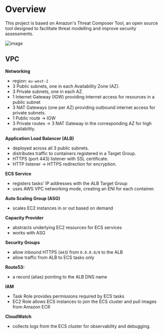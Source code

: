 # Overview

This project is based on Amazon's Threat Composer Tool, an open source tool designed to facilitate threat modelling and improve security assessments.  


![image]([https://github.com/ali-a2225/ECS-Project-1/blob/43f459951b4d9c7e0af92b21a401d03021aaea07/infra-diagram%20Gatus.jpg](https://github.com/ali-a2225/ECS-Project-1/blob/654dbe283edeb4de47473534926baf925d7a41ce/infra-diagram%20Gatus.jpg))

## VPC 

**Networking**
- region: `eu-west-2`
- 3 Public subnets, one in each Availability Zone (AZ).
- 3 Private subnets, one in each AZ.
- 1 Internet Gateway (IGW) providing internet access for resources in a public subnet
- 3 NAT Gateways (one per AZ) providing outbound internet access for private subnets.
- 1 Public route → IGW
- 3 Private routes → 3 NAT Gateway in the corresponding AZ for high availability.

**Application Load Balancer (ALB)**
- deployed across all 3 public subnets.
- distributes traffic to containers registered in a Target Group.
- HTTPS (port 443) listener with SSL certificate.
- HTTP listener → HTTPS redirection for encryption.

**ECS Service**
- registers tasks' IP addresses with the ALB Target Group
- uses AWS VPC networking mode, creating an ENI for each container.

**Auto Scaling Group (ASG)**
- scales EC2 instances in or out based on demand

**Capacity Provider**
- abstracts underlying EC2 resources for ECS services
- works with ASG

**Security Groups**
- allow inbound HTTPS (`443`) from `0.0.0.0/0` to the ALB
- allow traffic from ALB to ECS tasks only

**Route53:**
- a record (alias) pointing to the ALB DNS name

**IAM**
- Task Role provides permissions required by ECS tasks
- EC2 Role allows ECS instances to join the ECS cluster and pull images from Amazon ECR

**CloudWatch**
- collects logs from the ECS cluster for observability and debugging.



